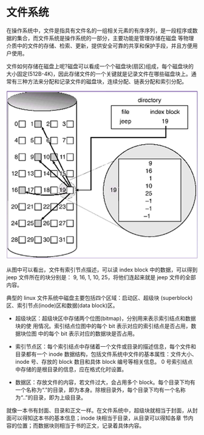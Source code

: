 # 文件系统

在操作系统中，文件是指具有文件名的一组相关元素的有序序列，是一段程序或数据的集合，而文件系统是操作系统的一部分，主要功能是管理存储在磁盘 等物理介质中的文件的存储、检索、更新，提供安全可靠的共享和保护手段，并且方便用户使用。

文件如何存储在磁盘上呢?磁盘可以看成一个个磁盘块(扇区)组成，每个磁盘块的大小固定(512B-4K)，因此存储文件的一个关键就是记录文件在哪些磁盘块上。通常有三种方法来分配和记录文件的磁盘块，连续分配、链表分配和索引分配。

![索引分配](img/索引分配.png)

从图中可以看出，文件有索引节点描述，可以读 index block 中的数据，可以得到 jeep 文件所在的块分别是： 9, 16, 1, 10, 25，将他们连起来就是 jeep 文件的全部内容。

典型的 linux 文件系统中磁盘主要包括四个区域：启动区、超级块 (superblock)区、索引节点(inode)区和数据(data block)区。

- 超级块区：超级块区中存储两个位图(bitmap)，分别用来表示索引结点和数据块的使 用情况。索引结点位图中的每个 bit 表示对应的索引结点是否占用，数据块位图 中的每个 bit 表示对应的数据块是否占用。

- 索引节点区：每个索引结点中存储着一个文件或目录的描述信息，每个文件和目录都有一个 inode 数据结构，包括文件系统中文件的基本属性：文件大小、inode 号、存放的 block 数目和具体 block 编号等相关信息。 0 号索引结点中存储的是根目录的信息，应在格式化时设置。

- 数据区：存放文件的内容，若文件过大，会占用多个 block。每个目录下均有一个名称为“.”的目录，即为本身。除根目录外，每个目录下均有一个名称为“..”的目录，即为上级目录。

就像一本书有封面、目录和正文一样。在文件系统中，超级块就相当于封面，从封面可以得知这本书的基本信息；inode 块相当于目录，从目录可以得知各章 节内容的位置；而数据块则相当于书的正文，记录着具体内容。

